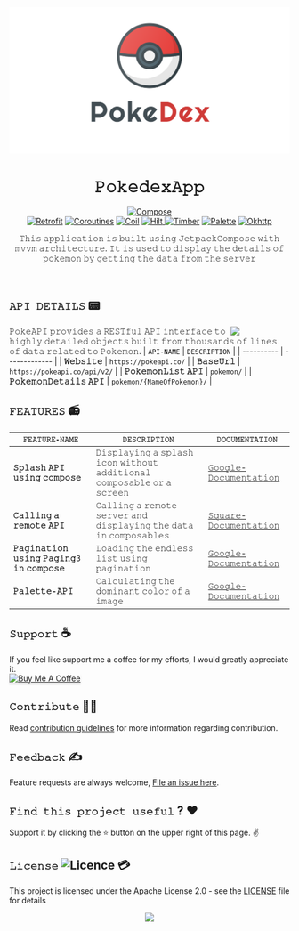 ![cover](https://github.com/devrath/PokedexApp/blob/main/Assets/pokedex-banner.png)

<h1 align="center">𝙿𝚘𝚔𝚎𝚍𝚎𝚡𝙰𝚙𝚙</h1>

<p align="center">
 <a href="https://developer.android.com/jetpack/compose?gclid=Cj0KCQiAw8OeBhCeARIsAGxWtUw2SojaB2_FaWPo-5N7mF7XpiywxLMtbSsSEU4tioR1McTBLk9MnAQaAlXSEALw_wcB&gclsrc=aw.ds"><img alt="Compose" src="https://img.shields.io/badge/jetpack%20Compose-1.3.3-blue"/></a></br> 
  <a href="https://square.github.io/retrofit/"><img alt="Retrofit" src="https://img.shields.io/badge/Retrofit-2.9.0-brightgreen"/></a> 
  <a href="https://kotlinlang.org/docs/coroutines-overview.html"><img alt="Coroutines" src="https://img.shields.io/badge/Coroutines-1.6.4-yellow"/></a> 
  <a href="https://coil-kt.github.io/coil/"><img alt="Coil" src="https://img.shields.io/badge/Coil-1.6.4-orange"/></a> 
  <a href="https://developer.android.com/training/dependency-injection/hilt-android"><img alt="Hilt" src="https://img.shields.io/badge/Hilt-2.44-red"/>
  </a>
  <a href="https://github.com/JakeWharton/timber"><img alt="Timber" src="https://img.shields.io/badge/Timber-5.0.1-yellowgreen"/></a> 
  <a href="https://developer.android.com/reference/androidx/palette/graphics/Palette"><img alt="Palette" src="https://img.shields.io/badge/Android%20palette-1.0.0-lightgrey"/></a> 
  <a href="https://square.github.io/okhttp/"><img alt="Okhttp" src="https://img.shields.io/badge/Okhttp-5.0.0--alpha.2-green"/></a> 
</p>



<p align="center">  𝚃𝚑𝚒𝚜 𝚊𝚙𝚙𝚕𝚒𝚌𝚊𝚝𝚒𝚘𝚗 𝚒𝚜 𝚋𝚞𝚒𝚕𝚝 𝚞𝚜𝚒𝚗𝚐 𝙹𝚎𝚝𝚙𝚊𝚌𝚔𝙲𝚘𝚖𝚙𝚘𝚜𝚎 𝚠𝚒𝚝𝚑 𝚖𝚟𝚟𝚖 𝚊𝚛𝚌𝚑𝚒𝚝𝚎𝚌𝚝𝚞𝚛𝚎. 𝙸𝚝 𝚒𝚜 𝚞𝚜𝚎𝚍 𝚝𝚘 𝚍𝚒𝚜𝚙𝚕𝚊𝚢 𝚝𝚑𝚎 𝚍𝚎𝚝𝚊𝚒𝚕𝚜 𝚘𝚏 𝚙𝚘𝚔𝚎𝚖𝚘𝚗 𝚋𝚢 𝚐𝚎𝚝𝚝𝚒𝚗𝚐 𝚝𝚑𝚎 𝚍𝚊𝚝𝚊 𝚏𝚛𝚘𝚖 𝚝𝚑𝚎 𝚜𝚎𝚛𝚟𝚎𝚛</p>
</br>



## **`𝙰𝙿𝙸 𝙳𝙴𝚃𝙰𝙸𝙻𝚂`** 📟
<img src="https://user-images.githubusercontent.com/24237865/83422649-d1b1d980-a464-11ea-8c91-a24fdf89cd6b.png" align="right" width="21%"/>

𝙿𝚘𝚔𝚎𝙰𝙿𝙸 𝚙𝚛𝚘𝚟𝚒𝚍𝚎𝚜 𝚊 𝚁𝙴𝚂𝚃𝚏𝚞𝚕 𝙰𝙿𝙸 𝚒𝚗𝚝𝚎𝚛𝚏𝚊𝚌𝚎 𝚝𝚘 𝚑𝚒𝚐𝚑𝚕𝚢 𝚍𝚎𝚝𝚊𝚒𝚕𝚎𝚍 𝚘𝚋𝚓𝚎𝚌𝚝𝚜 𝚋𝚞𝚒𝚕𝚝 𝚏𝚛𝚘𝚖 𝚝𝚑𝚘𝚞𝚜𝚊𝚗𝚍𝚜 𝚘𝚏 𝚕𝚒𝚗𝚎𝚜 𝚘𝚏 𝚍𝚊𝚝𝚊 𝚛𝚎𝚕𝚊𝚝𝚎𝚍 𝚝𝚘 𝙿𝚘𝚔𝚎𝚖𝚘𝚗.
| `𝙰𝙿𝙸-𝙽𝙰𝙼𝙴` | `𝙳𝙴𝚂𝙲𝚁𝙸𝙿𝚃𝙸𝙾𝙽` |
| ---------- | ------------- |
| **𝚆𝚎𝚋𝚜𝚒𝚝𝚎** | `https://pokeapi.co/` |
| **𝙱𝚊𝚜𝚎𝚄𝚛𝚕** | `https://pokeapi.co/api/v2/` |
| **𝙿𝚘𝚔𝚎𝚖𝚘𝚗𝙻𝚒𝚜𝚝 𝙰𝙿𝙸** | `pokemon/` |
| **𝙿𝚘𝚔𝚎𝚖𝚘𝚗𝙳𝚎𝚝𝚊𝚒𝚕𝚜 𝙰𝙿𝙸** | `pokemon/{NameOfPokemon}/` |


## **`𝙵𝙴𝙰𝚃𝚄𝚁𝙴𝚂`** 📻
| `𝙵𝙴𝙰𝚃𝚄𝚁𝙴-𝙽𝙰𝙼𝙴` | `𝙳𝙴𝚂𝙲𝚁𝙸𝙿𝚃𝙸𝙾𝙽` | `𝙳𝙾𝙲𝚄𝙼𝙴𝙽𝚃𝙰𝚃𝙸𝙾𝙽` |
| -------------- | ------------ | --------------- |
| **𝚂𝚙𝚕𝚊𝚜𝚑 𝙰𝙿𝙸 𝚞𝚜𝚒𝚗𝚐 𝚌𝚘𝚖𝚙𝚘𝚜𝚎** | 𝙳𝚒𝚜𝚙𝚕𝚊𝚢𝚒𝚗𝚐 𝚊 𝚜𝚙𝚕𝚊𝚜𝚑 𝚒𝚌𝚘𝚗 𝚠𝚒𝚝𝚑𝚘𝚞𝚝 𝚊𝚍𝚍𝚒𝚝𝚒𝚘𝚗𝚊𝚕 𝚌𝚘𝚖𝚙𝚘𝚜𝚊𝚋𝚕𝚎 𝚘𝚛 𝚊 𝚜𝚌𝚛𝚎𝚎𝚗 | [𝙶𝚘𝚘𝚐𝚕𝚎-𝙳𝚘𝚌𝚞𝚖𝚎𝚗𝚝𝚊𝚝𝚒𝚘𝚗](https://developer.android.com/develop/ui/views/launch/splash-screen/migrate) |
| **𝙲𝚊𝚕𝚕𝚒𝚗𝚐 𝚊 𝚛𝚎𝚖𝚘𝚝𝚎 𝙰𝙿𝙸** | 𝙲𝚊𝚕𝚕𝚒𝚗𝚐 𝚊 𝚛𝚎𝚖𝚘𝚝𝚎 𝚜𝚎𝚛𝚟𝚎𝚛 𝚊𝚗𝚍 𝚍𝚒𝚜𝚙𝚕𝚊𝚢𝚒𝚗𝚐 𝚝𝚑𝚎 𝚍𝚊𝚝𝚊 𝚒𝚗 𝚌𝚘𝚖𝚙𝚘𝚜𝚊𝚋𝚕𝚎𝚜 | [𝚂𝚚𝚞𝚊𝚛𝚎-𝙳𝚘𝚌𝚞𝚖𝚎𝚗𝚝𝚊𝚝𝚒𝚘𝚗](https://square.github.io/retrofit/) |
| **𝙿𝚊𝚐𝚒𝚗𝚊𝚝𝚒𝚘𝚗 𝚞𝚜𝚒𝚗𝚐 𝙿𝚊𝚐𝚒𝚗𝚐𝟹 𝚒𝚗 𝚌𝚘𝚖𝚙𝚘𝚜𝚎** | 𝙻𝚘𝚊𝚍𝚒𝚗𝚐 𝚝𝚑𝚎 𝚎𝚗𝚍𝚕𝚎𝚜𝚜 𝚕𝚒𝚜𝚝 𝚞𝚜𝚒𝚗𝚐 𝚙𝚊𝚐𝚒𝚗𝚊𝚝𝚒𝚘𝚗 | [𝙶𝚘𝚘𝚐𝚕𝚎-𝙳𝚘𝚌𝚞𝚖𝚎𝚗𝚝𝚊𝚝𝚒𝚘𝚗](https://developer.android.com/jetpack/androidx/releases/paging) |
| **𝙿𝚊𝚕𝚎𝚝𝚝𝚎-𝙰𝙿𝙸** | 𝙲𝚊𝚕𝚌𝚞𝚕𝚊𝚝𝚒𝚗𝚐 𝚝𝚑𝚎 𝚍𝚘𝚖𝚒𝚗𝚊𝚗𝚝 𝚌𝚘𝚕𝚘𝚛 𝚘𝚏 𝚊 𝚒𝚖𝚊𝚐𝚎 | [𝙶𝚘𝚘𝚐𝚕𝚎-𝙳𝚘𝚌𝚞𝚖𝚎𝚗𝚝𝚊𝚝𝚒𝚘𝚗](https://developer.android.com/reference/androidx/palette/graphics/Palette) |


## **`𝚂𝚞𝚙𝚙𝚘𝚛𝚝`** ☕
If you feel like support me a coffee for my efforts, I would greatly appreciate it.</br>
<a href="https://www.buymeacoffee.com/devrath" target="_blank"><img src="https://www.buymeacoffee.com/assets/img/custom_images/yellow_img.png" alt="Buy Me A Coffee" style="height: 41px !important;width: 174px !important;box-shadow: 0px 3px 2px 0px rgba(190, 190, 190, 0.5) !important;-webkit-box-shadow: 0px 3px 2px 0px rgba(190, 190, 190, 0.5) !important;" ></a>

## **`𝙲𝚘𝚗𝚝𝚛𝚒𝚋𝚞𝚝𝚎`** 🙋‍♂️
Read [contribution guidelines](CONTRIBUTING.md) for more information regarding contribution.

## **`𝙵𝚎𝚎𝚍𝚋𝚊𝚌𝚔`** ✍️ 
Feature requests are always welcome, [File an issue here](https://github.com/devrath/PokedexApp/issues/new).

## **`𝙵𝚒𝚗𝚍 𝚝𝚑𝚒𝚜 𝚙𝚛𝚘𝚓𝚎𝚌𝚝 𝚞𝚜𝚎𝚏𝚞𝚕`** ? ❤️
Support it by clicking the ⭐ button on the upper right of this page. ✌️

## **`𝙻𝚒𝚌𝚎𝚗𝚜𝚎`** ![Licence](https://img.shields.io/github/license/google/docsy) :credit_card:
This project is licensed under the Apache License 2.0 - see the [LICENSE](https://github.com/devrath/PokedexApp/blob/main/LICENSE) file for details


<p align="center">
<a><img src="https://forthebadge.com/images/badges/built-for-android.svg"></a>
</p>
